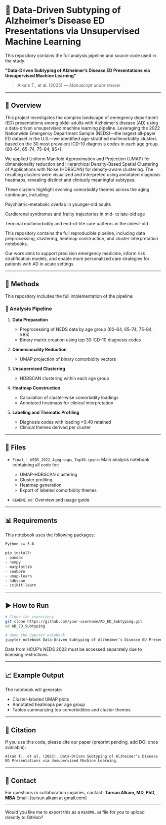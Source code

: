 
# 🧠 Data-Driven Subtyping of Alzheimer’s Disease ED Presentations via Unsupervised Machine Learning

This repository contains the full analysis pipeline and source code used in the study:

**"Data-Driven Subtyping of Alzheimer’s Disease ED Presentations via Unsupervised Machine Learning"**

> Alkam T., et al. (2025) — *Manuscript under review*

---

## 📘 Overview

This project investigates the complex landscape of emergency department (ED) presentations among older adults with Alzheimer’s disease (AD) using a data-driven unsupervised machine learning pipeline. Leveraging the 2022 Nationwide Emergency Department Sample (NEDS)—the largest all-payer ED dataset in the U.S.—we identified age-stratified multimorbidity clusters based on the 30 most prevalent ICD-10 diagnosis codes in each age group (60–64, 65–74, 75–84, 85+).

We applied Uniform Manifold Approximation and Projection (UMAP) for dimensionality reduction and Hierarchical Density-Based Spatial Clustering of Applications with Noise (HDBSCAN) for density-aware clustering. The resulting clusters were visualized and interpreted using annotated diagnosis heatmaps, revealing distinct and clinically meaningful subtypes.

These clusters highlight evolving comorbidity themes across the aging continuum, including:

Psychiatric–metabolic overlap in younger-old adults

Cardiorenal syndromes and frailty trajectories in mid- to late-old age

Terminal multimorbidity and end-of-life care patterns in the oldest-old

This repository contains the full reproducible pipeline, including data preprocessing, clustering, heatmap construction, and cluster interpretation notebooks.

Our work aims to support precision emergency medicine, inform risk stratification models, and enable more personalized care strategies for patients with AD in acute settings.

---

## 🧪 Methods

This repository includes the full implementation of the pipeline:

### 🔁 Analysis Pipeline

1. **Data Preparation**

   * Preprocessing of NEDS data by age group (60–64, 65–74, 75–84, ≥85)
   * Binary matrix creation using top 30 ICD-10 diagnosis codes

2. **Dimensionality Reduction**

   * UMAP projection of binary comorbidity vectors

3. **Unsupervised Clustering**

   * HDBSCAN clustering within each age group

4. **Heatmap Construction**

   * Calculation of cluster-wise comorbidity loadings
   * Annotated heatmaps for clinical interpretation

5. **Labeling and Thematic Profiling**

   * Diagnosis codes with loading ≥0.40 retained
   * Clinical themes derived per cluster

---

## 📁 Files

* `Final_!_NEDS_2022_Agegroups_Top30.ipynb`: Main analysis notebook containing all code for:

  * UMAP-HDBSCAN clustering
  * Cluster profiling
  * Heatmap generation
  * Export of labeled comorbidity themes

* `README.md`: Overview and usage guide

---

## 📊 Requirements

This notebook uses the following packages:

```bash
Python >= 3.8

pip install:
- pandas
- numpy
- matplotlib
- seaborn
- umap-learn
- hdbscan
- scikit-learn
```

---

## ▶️ How to Run

```bash
# Clone the repository
git clone https://github.com/your-username/AD_ED_Subtyping.git
cd AD_ED_Subtyping

# Open the Jupyter notebook
jupyter notebook Data-Driven Subtyping of Alzheimer’s Disease ED Presentations via Unsupervised Machine Learning.ipynb
```

Data from HCUP’s NEDS 2022 must be accessed separately due to licensing restrictions.

---

## 📈 Example Output

The notebook will generate:

* Cluster-labeled UMAP plots
* Annotated heatmaps per age group
* Tables summarizing top comorbidities and cluster themes

---

## 📜 Citation

If you use this code, please cite our paper (preprint pending, add DOI once available):

```
Alkam T., et al. (2025). Data-Driven Subtyping of Alzheimer’s Disease ED Presentations via Unsupervised Machine Learning.
```

---

## 📧 Contact

For questions or collaboration inquiries, contact:
**Tursun Alkam, MD, PhD, MBA**
Email: [tursun.alkam at gmail.com]

---

Would you like me to export this as a `README.md` file for you to upload directly to GitHub?

